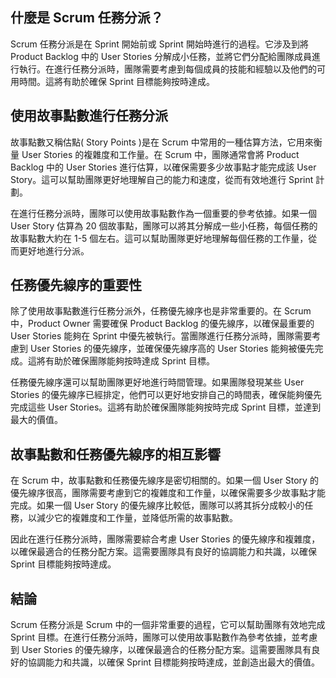 ## 什麼是 Scrum 任務分派？

Scrum 任務分派是在 Sprint 開始前或 Sprint 開始時進行的過程。它涉及到將 Product Backlog 中的 User Stories 分解成小任務，並將它們分配給團隊成員進行執行。在進行任務分派時，團隊需要考慮到每個成員的技能和經驗以及他們的可用時間。這將有助於確保 Sprint 目標能夠按時達成。

## 使用故事點數進行任務分派

故事點數又稱估點( Story Points )是在 Scrum 中常用的一種估算方法，它用來衡量 User Stories 的複雜度和工作量。在 Scrum 中，團隊通常會將 Product Backlog 中的 User Stories 進行估算，以確保需要多少故事點才能完成該 User Story。這可以幫助團隊更好地理解自己的能力和速度，從而有效地進行 Sprint 計劃。

在進行任務分派時，團隊可以使用故事點數作為一個重要的參考依據。如果一個 User Story 估算為 20 個故事點，團隊可以將其分解成一些小任務，每個任務的故事點數大約在 1-5 個左右。這可以幫助團隊更好地理解每個任務的工作量，從而更好地進行分派。

## 任務優先線序的重要性

除了使用故事點數進行任務分派外，任務優先線序也是非常重要的。在 Scrum 中，Product Owner 需要確保 Product Backlog 的優先線序，以確保最重要的 User Stories 能夠在 Sprint 中優先被執行。當團隊進行任務分派時，團隊需要考慮到 User Stories 的優先線序，並確保優先線序高的 User Stories 能夠被優先完成。這將有助於確保團隊能夠按時達成 Sprint 目標。

任務優先線序還可以幫助團隊更好地進行時間管理。如果團隊發現某些 User Stories 的優先線序已經排定，他們可以更好地安排自己的時間表，確保能夠優先完成這些 User Stories。這將有助於確保團隊能夠按時完成 Sprint 目標，並達到最大的價值。

## 故事點數和任務優先線序的相互影響

在 Scrum 中，故事點數和任務優先線序是密切相關的。如果一個 User Story 的優先線序很高，團隊需要考慮到它的複雜度和工作量，以確保需要多少故事點才能完成。如果一個 User Story 的優先線序比較低，團隊可以將其拆分成較小的任務，以減少它的複雜度和工作量，並降低所需的故事點數。

因此在進行任務分派時，團隊需要綜合考慮 User Stories 的優先線序和複雜度，以確保最適合的任務分配方案。這需要團隊具有良好的協調能力和共識，以確保 Sprint 目標能夠按時達成。

## 結論

Scrum 任務分派是 Scrum 中的一個非常重要的過程，它可以幫助團隊有效地完成 Sprint 目標。在進行任務分派時，團隊可以使用故事點數作為參考依據，並考慮到 User Stories 的優先線序，以確保最適合的任務分配方案。這需要團隊具有良好的協調能力和共識，以確保 Sprint 目標能夠按時達成，並創造出最大的價值。